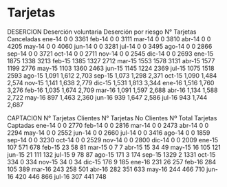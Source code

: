 # Tarjetas
DESERCION	Deserción voluntaria	Deserción por riesgo	N° Tarjetas Canceladas
ene-14	0	0	3361
feb-14	0	0	3111
mar-14	0	0	3810
abr-14	0	0	4205
may-14	0	0	4060
jun-14	0	0	3281
jul-14	0	0	3495
ago-14	0	0	2866
sep-14	0	0	3721
oct-14	0	0	2711
nov-14	0	0	2545
dic-14	0	0	2693
ene-15	1875	1338	3213
feb-15	1385	1327	2712
mar-15	1553	1578	3131
abr-15	1577	1199	2776
may-15	1103	1360	2463
jun-15	1145	1224	2369
jul-15	1075	1518	2593
ago-15	1,091	1,612	2,703
sep-15	1,073	1,298	2,371
oct-15	1,090	1,484	2,574
nov-15	1,141	1,638	2,779
dic-15	1,531	1,813	3,344
ene-16	1,516	1,760	3,276
feb-16	1,035	1,674	2,709
mar-16	1,091	1,597	2,688
abr-16	1,134	1,588	2,722
may-16	897	1,463	2,360
jun-16	939	1,647	2,586
jul-16	943	1,744	2,687




CAPTACION	N° Tarjetas Clientes	N° Tarjetas No Clientes	Nº Total Tarjetas Captadas 
ene-14	0	0	2770
feb-14	0	0	2816
mar-14	0	0	2473
abr-14	0	0	2294
may-14	0	0	2552
jun-14	0	0	2660
jul-14	0	0	3416
ago-14	0	0	1859
sep-14	0	0	3230
oct-14	0	0	2529
nov-14	0	0	2800
dic-14	0	0	2009
ene-15	107	571	678
feb-15	23	58	81
mar-15	0	7	7
abr-15	15	34	49
may-15	16	105	121
jun-15	21	111	132
jul-15	9	78	87
ago-15	171	3	174
sep-15	1329	2	1331
oct-15	334	0	334
nov-15	34	0	34
dic-15	176	9	185
ene-16	231	26	257
feb-16	284	105	389
mar-16	243	258	501
abr-16	282	351	633
may-16	244	466	710
jun-16	420	446	866
jul-16	307	441	748

